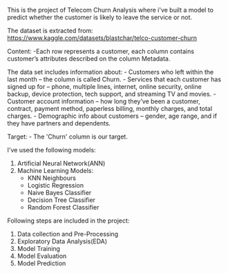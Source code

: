 This is the project of Telecom Churn Analysis where i've built a model to predict 
whether the customer is likely to leave the service or not.

The dataset is extracted from: https://www.kaggle.com/datasets/blastchar/telco-customer-churn

Content:
      -Each row represents a customer, each column contains customer’s attributes described on the column Metadata.

The data set includes information about:
      - Customers who left within the last month – the column is called Churn.
      - Services that each customer has signed up for – phone, multiple lines, internet, online security, online backup, device 
        protection, tech support, and streaming TV and movies.
      - Customer account information – how long they’ve been a customer, contract, payment method, paperless billing, monthly charges, 
       and total charges.
      - Demographic info about customers – gender, age range, and if they have partners and dependents.
      
Target:
      - The 'Churn' column is our target.




I've used the following models:
1. Artificial Neural Network(ANN)
2. Machine Learning Models:
      - KNN Neighbours
      - Logistic Regression
      - Naive Bayes Classifier
      - Decision Tree Classifier
      - Random Forest Classifier

Following steps are included in the project:
1. Data collection and Pre-Processing
2. Exploratory Data Analysis(EDA)
3. Model Training
4. Model Evaluation
5. Model Prediction
